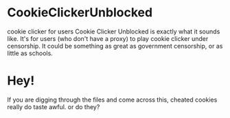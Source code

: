 # CookieClickerUnblocked
cookie clicker for users
Cookie Clicker Unblocked is exactly what it sounds like. It's for users (who don't have a proxy) to play cookie clicker under censorship. 
It could be something as great as government censorship, or as little as schools.
# Hey!
If you are digging through the files and come across this, cheated cookies really do taste awful.
or do they?
